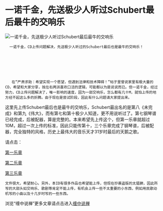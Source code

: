 一诺千金，先送极少人听过Schubert最后最牛的交响乐
====

			

                                               




![一诺千金，先送极少人听过Schubert最后最牛的交响乐](http://simg.sinajs.cn/blog7style/images/common/sg_trans.gif)




                                               




                                               




      一诺千金，CD上传问题解决，先送极少人听过的Schubert最后也是最牛的交响乐！







       在“严肃求助：希望实现一个愿望，但遇到法律和技术障碍！”帖子里曾说家里有极大量的CD，希望和大家分享，按左右两派喜欢口活的逻辑，可能都以为是说说而已。但一诺千金，经过努力，CD上传问题解决了，唯一影响的速度，因为一部交响乐，怎么都有几十M，就怕上传的地方经不起这么多的折腾。由于现在是尝试阶段，因此有什么问题请大家提出来。




这里先上传Schubert最后也是最牛的交响乐，Schubert最出名的是第八《未完成》和第九《伟大》，而有第七和第十极少人知道，更不用说听过了。第七钢琴谱已经完成，后被配器，算是完整的。本来希望先上传这个，但第一乐章就超过10M，超过一次上传的标准，因此只能传第十，三个乐章完成了钢琴谱，后被配器，完全独特的风格，历史上最伟大的音乐天才31岁时最后的天鹅之歌。




  
请点击：




[第一乐章](http://mm.blogcn.com/musicdata/2006/3/20/chzhshch,2006320153916640.mp3)




[第二乐章](http://mm.blogcn.com/musicdata/2006/3/20/chzhshch,200632015429828.mp3)   




[第三乐章](http://mm.blogcn.com/musicdata/2006/3/20/chzhshch,2006320154340578.mp3)  







    文件很大，希望耐心。另外，本ID有很多作品也希望能上传，但现在抄袭盗版的太猖獗，因此所写的大部头如交响乐、歌剧等肯定不能上传，有机会上传一些不太重要的小东西，例如用民歌动机写的小曲以及十几岁时写的一些东西。















浏览“缠中说禅”更多文章请点击进入[缠中说禅](http://blog.sina.com.cn/m/chzhshch)
